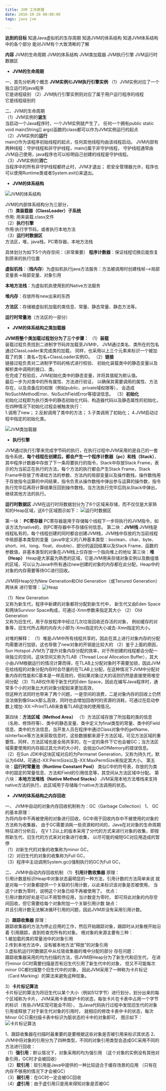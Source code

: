 ```yaml
---
title: JVM 工作原理
date: 2016-10-28 00:00:00
tags: java jvm

---
```


**达到的目标**
知道Java虚拟机的生存周期
知道JVM的体系结构
知道JVM体系结构中的各个部分
能对JVM有个大致清晰的了解

**内容**
JVM的生命周期
JVM的体系结构
JVM类加载器
JVM执行引擎
JVM运行时数据区
<!-- more -->

 - **JVM的生命周期**

一、首先分析两个概念
**JVM实例**和**JVM执行引擎实例**
（1）JVM实例对应了一个独立运行的java程序        
     它是进程级别
（2）JVM执行引擎实例则对应了属于用户运行程序的线程         
     它是线程级别的

二、JVM的生命周期   
（1）JVM实例的**诞生**           
当启动一个Java程序时，一个JVM实例就产生了，
任何一个拥有public static void main(String[] args)函数的class都可以作为JVM实例运行的起点   
（2）JVM实例的**运行**        
main()作为该程序初始线程的起点，任何其他线程均由该线程启动。
JVM内部有两种线程：守护线程和非守护线程，main()属于非守护线程，
守护线程通常由JVM自己使用，java程序也可以标明自己创建的线程是守护线程。       
（3）JVM实例的**消亡**     
当程序中的所有非守护线程都终止时，JVM才退出；
若安全管理器允许，程序也可以使用Runtime类或者System.exit()来退出。




 - **JVM的体系结构**

![JVM的体系结构][1]


  
 JVM的内部体系结构分为三部分，      
（1）**类装载器（ClassLoader）子系统**                
     作用: 用来装载.class文件      
（2）**执行引擎**                
     作用:执行字节码，或者执行本地方法      
（3）**运行时数据区**                
      方法区，堆，java栈，PC寄存器，本地方法栈

具体划分为如下5个内存空间：（非常重要）
**程序计数器**：保证线程切换后能恢复到原来的执行位置

**虚拟机栈**：（**栈内存**）为虚拟机执行java方法服务：方法被调用时创建栈帧-->局部变量表->局部变量、对象引用

**本地方法栈**：为虚拟机执使用到的Native方法服务

**堆内存**：存放所有new出来的东西

**方法区**：存储被虚拟机加载的类信息、常量、静态常量、静态方法等。

**运行时常量池**（方法区的一部分）


 - **JVM的体系结构之类加载器**

 **JVM将整个类加载过程划分为了三个步骤：**
（1）**装载**     
装载过程负责找到二进制字节码并加载至JVM中，
JVM通过类名、类所在的包名通过ClassLoader来完成类的加载，
同样，也采用以上三个元素来标识一个被加载了的类：类名+包名+ClassLoader实例ID。
（2）**链接**     
链接过程负责对二进制字节码的格式进行校验、
初始化装载类中的静态变量以及解析类中调用的接口、类。     
在完成了校验后，JVM初始化类中的静态变量，并将其值赋为默认值。     
最后一步为对类中的所有属性、方法进行验证，
以确保其需要调用的属性、方法存在，以及具备应的权限（例如public、private域权限等），
会造成NoSuchMethodError、NoSuchFieldError等错误信息。
（3）**初始化**     
初始化过程即为执行类中的静态初始化代码、构造器代码以及静态属性的初始化，
在四种情况下初始化过程会被触发执行：     
1.调用了new；
2.反射调用了类中的方法；
3.子类调用了初始化；
4.JVM启动过程中指定的初始化类。

![JVM类加载器][2]

 - **执行引擎**

JVM通过执行引擎来完成字节码的执行，在执行过程中JVM采用的是自己的一套指令系统，**每个线程在创建后，都会产生一个程序计数器（pc）和栈（Stack）**，其中程序计数器中存放了下一条将要执行的指令，Stack中存放Stack Frame，表示的为当前正在执行的方法，每个方法的执行都会产生Stack Frame，Stack Frame中存放了传递给方法的参数、方法内的局部变量以及操作数栈，操作数栈用于存放指令运算的中间结果，指令负责从操作数栈中弹出参与运算的操作数，指令执行完毕后再将计算结果压回到操作数栈，当方法执行完毕后则从Stack中弹出，继续其他方法的执行。

**运行时数据区**
JVM在运行时将数据划分为了6个区域来存储，而不仅仅是大家熟知的Heap区域，这6个区域图示如下：
![运行时数据区][3]

第一块： **PC寄存器**
  PC寄存器是用于存储每个线程下一步将执行的JVM指令，如该方法为native的，则PC寄存器中不存储任何信息。
第二块：**JVM栈**
  JVM栈是线程私有的，每个线程创建的同时都会创建JVM栈，JVM栈中存放的为当前线程中局部基本类型的变量（java中定义的八种基本类型：boolean、char、byte、short、int、long、float、double）、部分的返回结果以及Stack Frame、函数的参数值，非基本类型的对象在JVM栈上仅存放一个指向堆上的地址
第三块：**堆（Heap）**
  Heap是大家最为熟悉的区域，它是JVM用来存储对象实例以及数组值的区域，可以认为Java中所有通过new创建的对象的内存都在此分配，Heap中的对象的内存需要等待GC进行回收。

JVM将Heap分为New Generation和Old Generation（或Tenured Generation）两块来 进行管理：
![Heap][4]

（1）New Generation       
又称为新生代，程序中新建的对象都将分配到新生代中，
新生代又由Eden Space和两块Survivor Space构成，可通过-Xmn参数来指定其大小
（2） Old Generation      
又称为旧生代，用于存放程序中经过几次垃圾回收还存活的对象，
例如缓存的对象等，旧生代所占用的内存大小即为-Xmx指定的大小减去-Xmn指定的大小。

对堆的解释：
（1）堆是JVM中所有线程共享的，因此在其上进行对象内存的分配均需要进行加锁，这也导致了new对象的开销是比较大的
（2）鉴于上面的原因，Sun Hotspot JVM为了提升对象内存分配的效率，对于所创建的线程都会分配一块独立的空间，这块空间又称为TLAB（Thread Local Allocation Buffer），其大小由JVM根据运行的情况计算而得，在TLAB上分配对象时不需要加锁，因此JVM在给线程的对象分配内存时会尽量的在TLAB上分配，在这种情况下JVM中分配对象内存的性能和C基本是一样高效的，但如果对象过大的话则仍然是直接使用堆空间分配
（3）TLAB仅作用于新生代的Eden Space，因此在编写Java程序时，通常多个小的对象比大的对象分配起来更加高效，       
但这种方法同时也带来了两个问题，一是空间的浪费，二是对象内存的回收上仍然没法做到像Stack那么高效，同时也会增加回收时的资源的消耗，可通过在启动参数上增加-XX:+PrintTLAB来查看TLAB这块的使用情况。

第四块：**方法区域（Method Area）**
  （1）方法区域存放了所加载的类的信息（名称、修饰符等）、类中的静态变量、类中定义为final类型的常量、类中的Field信息、类中的方法信息，当开发人员在程序中通过Class对象中的getName、isInterface等方法来获取信息时，这些数据都来源于方法区域，可见方法区域的重要性，同样，方法区域也是全局共享的，在一定的条件下它也会被GC；当方法区域需要使用的内存超过其允许的大小时，会抛出OutOfMemory的错误信息。
  （2）在Sun JDK中这块区域对应的为Permanet Generation，又称为持久代，默认为64M，可通过-XX:PermSize以及-XX:MaxPermSize来指定其大小。
第五块：**运行时常量池（Runtime Constant Pool）**
  类似C中的符号表，存放的为类中的固定的常量信息、方法和Field的引用信息等，其空间从方法区域中分配。
第六块：**本地方法堆栈（Native Method Stacks）**
  JVM采用本地方法堆栈来支持native方法的执行，此区域用于存储每个native方法调用的状态。

 - **JVM的体系结构之内存回收**

一、 JVM中自动的对象内存回收机制称为：GC（Garbage Collection）
1、 GC的基本原理：     
为将内存中不再被使用的对象进行回收，GC中用于回收内存中不被使用的对象的方法称为收集器，
由于GC需要消耗一些资源和时间的，Java在对对象的生命周期特征进行分析后，
在V 1.2以上的版本采用了分代的方式来进行对象的收集，即按照新生代、旧生代的方式来对对象进行收集，
以尽可能的缩短GC对应用造成的暂停     
（1）对新生代的对象的收集称为minor GC，     
（2）对旧生代的对象的收集称为Full GC，     
（3）程序中主动调用System.gc()强制执行的GC为Full GC，

二、 JVM中自动内存回收机制
（1）**引用计数收集器**
原理：     
引用计数是标识Heap中对象状态最明显的一种方法，引用计数的方法简单来说
就是对每一个对象都提供一个关联的引用计数，以此来标识该对象是否被使用，
当这个计数为零时，说明这个对象已经不再被使用了。
优点：     
引用计数的好处是可以不用暂停应用，当计数变为零时，
即可将此对象的内存空间回收，但它需要给每个对象附加一个关联引用计数
缺点：     
并且引用计数无法解决循环引用的问题，因此JVM并没有采用引用计数。    

2）**跟踪收集器**
原理：     
跟踪收集器的方法为停止应用的工作，然后开始跟踪对象，跟踪时从对象根开始沿着
引用跟踪，直到检查完所有的对象。
根对象的来源主要有三种：       
1.被加载的类的常量池中的对象引用       
2.传到本地方法中，没有被本地方法“释放”的对象引用       
3.虚拟机运行时数据区中从垃圾收集器的堆中分配的部分
存在问题：    
跟踪收集器采用的均为扫描的方法，但JVM将Heap分为了新生代和旧生代，
在进行minor GC时需要扫描是否有旧生代引用了新生代中的对象，
但又不可能每次minor GC都扫描整个旧生代中的对象，
因此JVM采用了一种称为卡片标记（Card Marking）的算法来避免这种现象。

3）**卡片标记算法**    
卡片标记的算法为将旧生代以某个大小（例如512字节）进行划分，划分出来的每个区域称为卡片，
JVM采用卡表维护卡的状态，每张卡片在卡表中占用一个字节的标识（有些JVM实现可能会不同），
当Java代码执行过程中发现旧生代的对象引用或释放了对于新生代对象的引用时，
就相应的修改卡表中卡的状态，每次Minor GC只需扫描卡表中标识为脏状态的卡中的对象即可，
图示如下：
![卡片标记算法][5]

1、跟踪收集器在扫描时最重要的是要根据这些对象是否被引用来标识其状态
2、JVM中将对象的引用分为了四种类型，不同的对象引用类型会造成GC采用不同的方法进行回收：  
（1）**强引用**：默认情况下，对象采用的均为强引用            （这个对象的实例没有其他对象引用，GC时才会被回收）  
（2）**软引用**：软引用是Java中提供的一种比较适合于缓存场景的应用            （只有在内存不够用的情况下才会被GC）  
（3）**弱引用**：在GC时一定会被GC回收  
（4）**虚引用**：由于虚引用只是用来得知对象是否被GC



  [1]: https://raw.githubusercontent.com/strayberry/strayberry_blog/master/pictures/Image.png
  [2]: https://raw.githubusercontent.com/strayberry/strayberry_blog/master/pictures/Image2.png
  [3]: https://raw.githubusercontent.com/strayberry/strayberry_blog/master/pictures/Image5.png
  [4]: https://raw.githubusercontent.com/strayberry/strayberry_blog/master/pictures/Image6.png
  [5]: https://raw.githubusercontent.com/strayberry/strayberry_blog/master/pictures/Image7.png